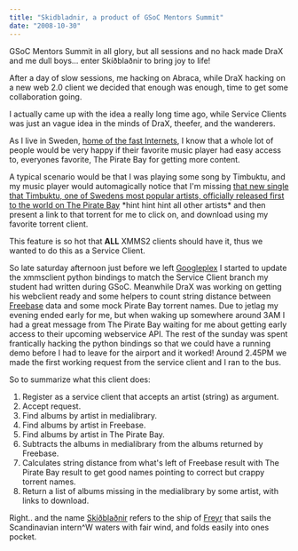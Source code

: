 ```yaml
---
title: "Skidbladnir, a product of GSoC Mentors Summit"
date: "2008-10-30"
---
```


GSoC Mentors Summit in all glory, but all sessions and no hack made DraX and me dull boys... enter Skíðblaðnir to bring joy to life!

After a day of slow sessions, me hacking on Abraca, while DraX hacking on a new web 2.0 client we decided that enough was enough, time to get some collaboration going.

I actually came up with the idea a really long time ago, while Service Clients was just an vague idea in the minds of DraX, theefer, and the wanderers.

As I live in Sweden, [home of the fast Internets][1], I know that a whole lot of people would be very happy if their favorite music player had easy access to, everyones favorite, The Pirate Bay for getting more content.

A typical scenario would be that I was playing some song by Timbuktu, and my music player would automagically notice that I'm missing [that new single that Timbuktu, one of Swedens most popular artists, officially released first to the world on The Pirate Bay][2] \*hint hint hint all other artists\* and then present a link to that torrent for me to click on, and download using my favorite torrent client.

This feature is so hot that **ALL** XMMS2 clients should have it, thus we wanted to do this as a Service Client.

So late saturday afternoon just before we left [Googleplex][6] I started to update the xmmsclient python bindings to match the Service Client branch my student had written during GSoC. Meanwhile DraX was working on getting his webclient ready and some helpers to count string distance between [Freebase][3] data and some mock Pirate Bay torrent names. Due to jetlag my evening ended early for me, but when waking up somewhere around 3AM I had a great message from The Pirate Bay waiting for me about getting early access to their upcoming webservice API. The rest of the sunday was spent frantically hacking the python bindings so that we could have a running demo before I had to leave for the airport and it worked! Around 2.45PM we made the first working request from the service client and I ran to the bus.

So to summarize what this client does:

1. Register as a service client that accepts an artist (string) as argument.
2. Accept request.
3. Find albums by artist in medialibrary.
4. Find albums by artist in Freebase.
5. Find albums by artist in The Pirate Bay.
6. Subtracts the albums in medialibrary from the albums returned by Freebase.
7. Calculates string distance from what's left of Freebase result with The Pirate Bay result to get good names pointing to correct but crappy torrent names.
8. Return a list of albums missing in the medialibrary by some artist, with links to download.

Right.. and the name [Skíðblaðnir][4] refers to the ship of [Freyr][5] that sails the Scandinavian intern^W waters with fair wind, and folds easily into ones pocket.

[1]: http://en.wikipedia.org/wiki/Internet_in_Sweden
[2]: https://web.archive.org/web/20080923060712/https://thepiratebay.org/special/timtack.php  "Timbuktu Tack för Kaffet"
[3]: http://www.freebase.com/
[4]: http://en.wikipedia.org/wiki/Skiðblaðnir
[5]: http://en.wikipedia.org/wiki/Freyr
[6]: https://en.wikipedia.org/wiki/Googleplex